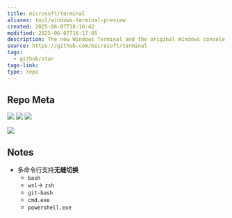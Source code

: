 ```yaml
---
title: microsoft/terminal
aliases: tool/windows-terminal-preview
created: 2025-06-07T16:16:42
modified: 2025-06-07T16:17:05
description: The new Windows Terminal and the original Windows console host, all in the same place!
source: https://github.com/microsoft/terminal
tags:
  - github/star
tags-link: 
type: repo
---
```


## Repo Meta

![](https://img.shields.io/github/stars/microsoft/terminal?style=for-the-badge&label=stars) ![](https://img.shields.io/github/repo-size/microsoft/terminal?style=for-the-badge&label=size) ![](https://img.shields.io/github/created-at/microsoft/terminal?style=for-the-badge&label=since)

[![](https://github-readme-stats.vercel.app/api/pin/?username=microsoft&repo=terminal&bg_color=00000000)](https://github.com/microsoft/terminal)

## Notes

- 多命令行支持**无缝切换**
  - `bash`
  - `wsl`-> `zsh`
  - `git-bash`
  - `cmd.exe`
  - `powershell.exe`
